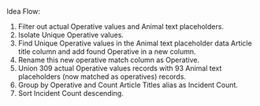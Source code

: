 Idea Flow:
1. Filter out actual Operative values and Animal text placeholders.
2. Isolate Unique Operative values.
3. Find Unique Operative values in the Animal text placeholder data Article title column and add found Operative in a new column.
4. Rename this new operative match column as Operative.
5. Union 309 actual Operative values records with 93 Animal text placeholders (now matched as operatives) records.
6. Group by Operative and Count Article Titles alias as Incident Count.
7. Sort Incident Count descending.
